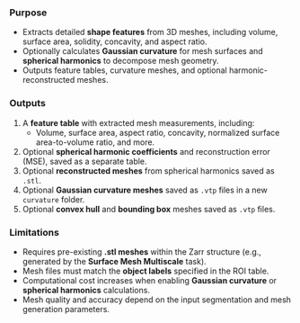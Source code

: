 ### Purpose
- Extracts detailed **shape features** from 3D meshes, including volume, surface area, solidity, concavity, and aspect ratio.
- Optionally calculates **Gaussian curvature** for mesh surfaces and **spherical harmonics** to decompose mesh geometry.
- Outputs feature tables, curvature meshes, and optional harmonic-reconstructed meshes.

### Outputs
1. A **feature table** with extracted mesh measurements, including:
   - Volume, surface area, aspect ratio, concavity, normalized surface area-to-volume ratio, and more.
2. Optional **spherical harmonic coefficients** and reconstruction error (MSE), saved as a separate table.
3. Optional **reconstructed meshes** from spherical harmonics saved as `.stl`.
4. Optional **Gaussian curvature meshes** saved as `.vtp` files in a new `curvature` folder.
5. Optional **convex hull** and **bounding box** meshes saved as `.vtp` files.

### Limitations
- Requires pre-existing **.stl meshes** within the Zarr structure (e.g., generated by the **Surface Mesh Multiscale** task).
- Mesh files must match the **object labels** specified in the ROI table.
- Computational cost increases when enabling **Gaussian curvature** or **spherical harmonics** calculations.
- Mesh quality and accuracy depend on the input segmentation and mesh generation parameters.
